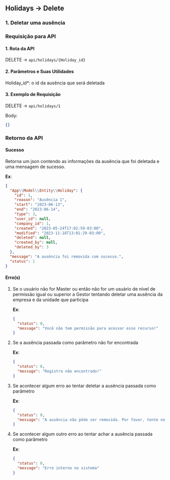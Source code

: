 ## Holidays -> Delete

### 1. Deletar uma ausência

### Requisição para API

#### 1. Rota da API

DELETE -> `api/holidays/{Holiday_id}`

#### 2. Parâmetros e Suas Utilidades

Holiday_id\*: o id da ausência que será deletada

#### 3. Exemplo de Requisição

DELETE -> `api/holidays/1`

Body:

```json
{}
```

### Retorno da API

#### Sucesso

Retorna um json contendo as informações da ausência que foi deletada e uma mensagem de sucesso.

**Ex**:

```json
{
  "App\\Model\\Entity\\Holiday": {
    "id": 1,
    "reason": "Ausência 1",
    "start": "2023-06-13",
    "end": "2023-06-14",
    "type": 3,
    "user_id": null,
    "company_id": 1,
    "created": "2023-05-24T17:02:59-03:00",
    "modified": "2023-11-18T13:01:29-03:00",
    "deleted": null,
    "created_by": null,
    "deleted_by": 3
  },
  "message": "A ausência foi removida com sucesso.",
  "status": 1
}
```

#### Erro(s)

1.  Se o usuário não for Master ou então não for um usuário de nível de permissão igual ou superior a Gestor tentando deletar uma ausência da empresa e da unidade que participa

    **Ex**:

    ```json
    {
      "status": 0,
      "message": "Você não tem permissão para acessar esse recurso!"
    }
    ```

2.  Se a ausência passada como parâmetro não for encontrada

    **Ex**:

    ```json
    {
      "status": 0,
      "message": "Registro não encontrado!"
    }
    ```

3.  Se acontecer algum erro ao tentar deletar a ausência passada como parâmetro

    **Ex**:

    ```json
    {
      "status": 0,
      "message": "A ausência não pôde ser removida. Por favor, tente novamente."
    }
    ```

4.  Se acontecer algum outro erro ao tentar achar a ausência passada como parâmetro

    **Ex**:

    ```json
    {
      "status": 0,
      "message": "Erro interno no sistema"
    }
    ```
